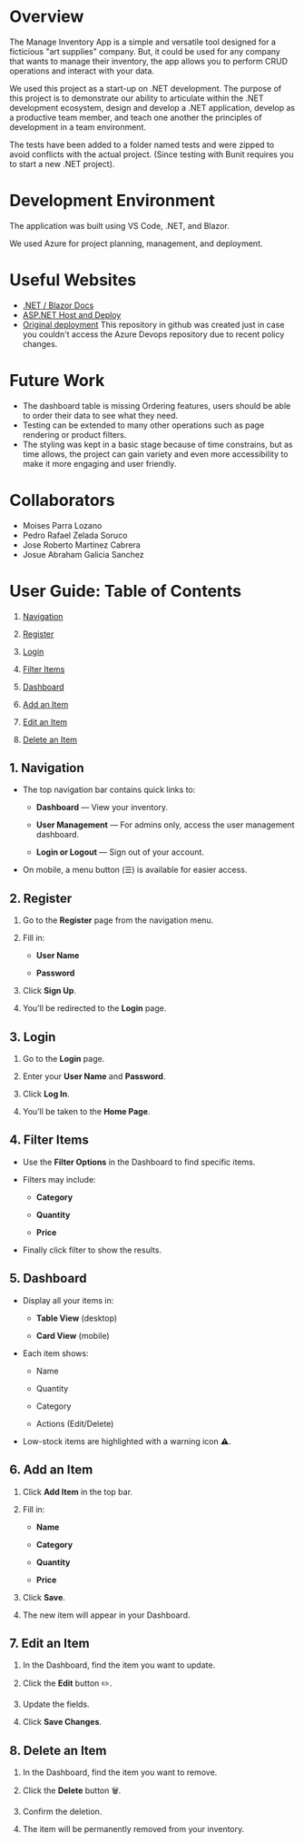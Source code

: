 # Overview

The Manage Inventory App is a simple and versatile tool designed for a ficticious "art supplies" company. But, it could be used for any company that wants to manage their inventory, the app allows you to perform CRUD operations and interact with your data. 

We used this project as a start-up on .NET development. The purpose of this project is to demonstrate our ability to articulate within the .NET development ecosystem, design and develop a .NET application, develop as a productive team member, and teach one another the principles of development in a team environment. 

The tests have been added to a folder named tests and were zipped to avoid conflicts with the actual project. (Since testing with Bunit requires you to start a new .NET project).

# Development Environment

The application was built using VS Code, .NET, and Blazor. 

We used Azure for project planning, management, and deployment. 

# Useful Websites

* [.NET / Blazor Docs](https://learn.microsoft.com/en-us/aspnet/core/blazor/?view=aspnetcore-9.0&WT.mc_id=dotnet-35129-website)
* [ASP.NET Host and Deploy](https://learn.microsoft.com/en-us/aspnet/core/blazor/host-and-deploy/server/?view=aspnetcore-9.0)
* [Original deployment](https://dev.azure.com/Team09CSE325/ManageInventoryNET/) This repository in github was created just in case you couldn't access the Azure Devops repository due to recent policy changes.

# Future Work

* The dashboard table is missing Ordering features, users should be able to order their data to see what they need.   
* Testing can be extended to many other operations such as page rendering or product filters.  
* The styling was kept in a basic stage because of time constrains, but as time allows, the project can gain variety and even more accessibility to make it more engaging and user friendly. 

# Collaborators

* Moises Parra Lozano
* Pedro Rafael Zelada Soruco
* Jose Roberto Martinez Cabrera
* Josue Abraham Galicia Sanchez

# User Guide: Table of Contents

1.  [Navigation](#navigation)
    
2.  [Register](#register)
    
3.  [Login](#login)
    
4.  [Filter Items](#filter-items)
    
5.  [Dashboard](#dashboard)
    
6.  [Add an Item](#add-an-item)
    
7.  [Edit an Item](#edit-an-item)
    
8.  [Delete an Item](#delete-an-item)
    

1\. Navigation
--------------

*   The top navigation bar contains quick links to:
    
    *   **Dashboard** — View your inventory.
        
    *   **User Management** — For admins only, access the user management dashboard.
        
    *   **Login or Logout** — Sign out of your account.
        
*   On mobile, a menu button (☰) is available for easier access.
    

2\. Register
------------

1.  Go to the **Register** page from the navigation menu.
    
2.  Fill in:
    
    *   **User Name**
        
    *   **Password**
        
3.  Click **Sign Up**.
    
4.  You’ll be redirected to the **Login** page.
    

3\. Login
---------

1.  Go to the **Login** page.
    
2.  Enter your **User Name** and **Password**.
    
3.  Click **Log In**.
    
4.  You’ll be taken to the **Home Page**.
    

4\. Filter Items
----------------

*   Use the **Filter Options** in the Dashboard to find specific items.
    
*   Filters may include:
            
    *   **Category**
        
    *   **Quantity**

    *   **Price**
        
*   Finally click filter to show the results.
    

5\. Dashboard
-------------

*   Display all your items in:
    
    *   **Table View** (desktop)
        
    *   **Card View** (mobile)
        
*   Each item shows:
    
    *   Name
        
    *   Quantity
        
    *   Category
        
    *   Actions (Edit/Delete)
        
*   Low-stock items are highlighted with a warning icon ⚠️.
    

6\. Add an Item
---------------

1.  Click **Add Item** in the top bar.
    
2.  Fill in:
    
    *   **Name**
        
    *   **Category**
        
    *   **Quantity**
        
    *   **Price**
            
3.  Click **Save**.
    
4.  The new item will appear in your Dashboard.
    

7\. Edit an Item
----------------

1.  In the Dashboard, find the item you want to update.
    
2.  Click the **Edit** button ✏️.
    
3.  Update the fields.
    
4.  Click **Save Changes**.
    

8\. Delete an Item
------------------

1.  In the Dashboard, find the item you want to remove.
    
2.  Click the **Delete** button 🗑️.
    
3.  Confirm the deletion.
    
4.  The item will be permanently removed from your inventory.